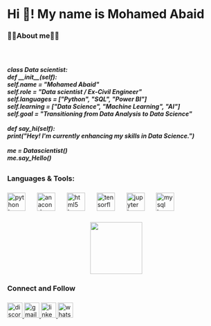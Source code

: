 <h1 align="left">Hi 👋! My name is Mohamed Abaid</h1>

###

<h3 align="left">👨‍💻About me👨‍💻</h3>

###

<br clear="both">

<h5 align="left">class Data scientist:<br>    def __init__(self):<br>        self.name = "Mohamed Abaid"<br>        self.role = "Data scientist / Ex-Civil Engineer"<br>        self.languages = ["Python", "SQL", "Power BI"]<br>        self.learning = ["Data Science", "Machine Learning", "AI"]<br>        self.goal = "Transitioning from Data Analysis to Data Science"<br>    <br>    def say_hi(self):<br>        print("Hey! I'm currently enhancing my skills in Data Science.")<br><br>me = Datascientist()<br>me.say_Hello()</h5>

###

<h2 align="left"></h2>

###

<h3 align="left">Languages & Tools:</h3>

###

<div align="left">
  <img src="https://cdn.jsdelivr.net/gh/devicons/devicon/icons/python/python-original.svg" height="42" alt="python logo"  />
  <img width="19" />
  <img src="https://cdn.jsdelivr.net/gh/devicons/devicon/icons/anaconda/anaconda-original.svg" height="42" alt="anaconda logo"  />
  <img width="19" />
  <img src="https://cdn.jsdelivr.net/gh/devicons/devicon/icons/html5/html5-original.svg" height="42" alt="html5 logo"  />
  <img width="19" />
  <img src="https://cdn.jsdelivr.net/gh/devicons/devicon/icons/tensorflow/tensorflow-original.svg" height="42" alt="tensorflow logo"  />
  <img width="19" />
  <img src="https://cdn.jsdelivr.net/gh/devicons/devicon/icons/jupyter/jupyter-original.svg" height="42" alt="jupyter logo"  />
  <img width="19" />
  <img src="https://cdn.jsdelivr.net/gh/devicons/devicon/icons/mysql/mysql-original.svg" height="42" alt="mysql logo"  />
</div>

###

<div align="center">
  <img height="120" src="https://media4.giphy.com/media/v1.Y2lkPTc5MGI3NjExejEzaDBhejllbnl3eHZtenF5bjJvcGJnYnB6aTJ2eTR0OWpyczkxYSZlcD12MV9pbnRlcm5hbF9naWZfYnlfaWQmY3Q9Zw/Afyn4KMQBrsTnJYZwN/giphy.gif"  />
</div>

###

<h3 align="left">Connect and Follow</h3>

###

<div align="left">
  <a href="https://discord.com/channels/@mohamedshaher0852" target="_blank">
    <img src="https://img.shields.io/static/v1?message=Discord&logo=discord&label=&color=7289DA&logoColor=white&labelColor=&style=for-the-badge" height="35" alt="discord logo"  />
  </a>
  <a href="mohamedshahher@gmail.com" target="_blank">
    <img src="https://img.shields.io/static/v1?message=Gmail&logo=gmail&label=&color=D14836&logoColor=white&labelColor=&style=for-the-badge" height="35" alt="gmail logo"  />
  </a>
  <a href="https://www.linkedin.com/in/mohamed-abaid-509397262/" target="_blank">
    <img src="https://img.shields.io/static/v1?message=LinkedIn&logo=linkedin&label=&color=0077B5&logoColor=white&labelColor=&style=for-the-badge" height="35" alt="linkedin logo"  />
  </a>
  <img src="https://img.shields.io/static/v1?message=Whatsapp&logo=whatsapp&label=&color=25D366&logoColor=white&labelColor=&style=for-the-badge" height="35" alt="whatsapp logo"  />
</div>

###
